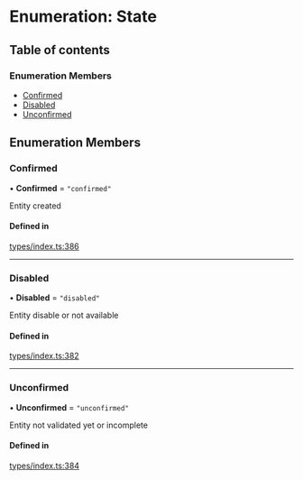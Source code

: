 # Enumeration: State

## Table of contents

### Enumeration Members

- [Confirmed](State.md#confirmed)
- [Disabled](State.md#disabled)
- [Unconfirmed](State.md#unconfirmed)

## Enumeration Members

### Confirmed

• **Confirmed** = ``"confirmed"``

Entity created

#### Defined in

[types/index.ts:386](https://github.com/nevermined-io/components-catalog/blob/c256646/lib/src/types/index.ts#L386)

___

### Disabled

• **Disabled** = ``"disabled"``

Entity disable or not available

#### Defined in

[types/index.ts:382](https://github.com/nevermined-io/components-catalog/blob/c256646/lib/src/types/index.ts#L382)

___

### Unconfirmed

• **Unconfirmed** = ``"unconfirmed"``

Entity not validated yet or incomplete

#### Defined in

[types/index.ts:384](https://github.com/nevermined-io/components-catalog/blob/c256646/lib/src/types/index.ts#L384)
